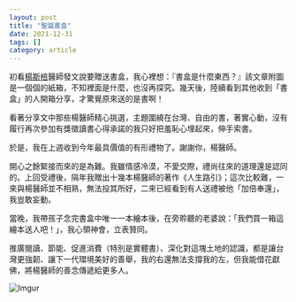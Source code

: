 ```yaml
---
layout: post
title: "聖誕書盒"
date: 2021-12-31
tags: []
category: article
---
```


初看[楊斯棓](https://www.facebook.com/YangSzuPang)醫師發文說要贈送書盒，我心裡想：『書盒是什麼東西？』該文章附圖是一個個的紙箱，不知裡面是什麼，也沒再探究。幾天後，陸續看到其他收到「書盒」的人開箱分享，才驚覺原來送的是書啊！
 
看著分享文中那些楊醫師精心挑選，主題圍繞在台灣、自由的書，著實心動，沒有履行再次參加有獎徵讀書心得承諾的我只好把羞恥心埋起來，伸手索書。

<!--more-->

於是，我在上週收到今年最具價值的有形禮物了。謝謝你，楊醫師。

開心之餘緊接而來的是為難。我雖情感冷漠，不愛交際，禮尚往來的道理還是認同的。上回受禮後，隔年我贈出十幾本楊醫師的著作《人生路引》；這次比較難，一來與楊醫師並不相熟，無法投其所好，二來已經看到有人送禮被他「加倍奉還」，我豈敢妄動。

當晚，我帶孩子念完書盒中唯一一本繪本後，在旁聆聽的老婆說：「我們買一箱這繪本送人吧！」，我心領神會，立表贊同。

推廣閱讀、節能、促進消費（特別是實體書）、深化對這塊土地的認識，都是讓台灣更強韌、讓下一代環境美好的善舉，我的右還無法支撐我的左，但我能借花獻佛，將楊醫師的善念傳遞給更多人。

![Imgur](https://imgur.com/BvCdyN6.png)
